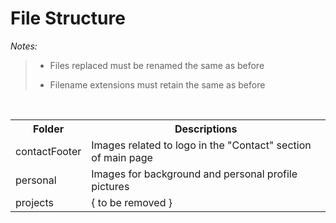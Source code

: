 # File Structure

_Notes:_

> - Files replaced must be renamed the same as before
>
> - Filename extensions must retain the same as before

<br>

<table>
    <tr>
        <th>Folder</th>
        <th>Descriptions</th>
    </tr>
    <tr>
        <td>contactFooter</td>
        <td>Images related to logo in the "Contact" section of main page</td>
    </tr>
    <tr>
        <td>personal</td>
        <td>Images for background and personal profile pictures</td>
    </tr>
    <tr>
        <td>projects</td>
        <td>{ to be removed }</td>
    </tr>
</table>
